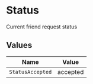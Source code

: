 # Status

Current friend request status


## Values

| Name             | Value            |
| ---------------- | ---------------- |
| `StatusAccepted` | accepted         |